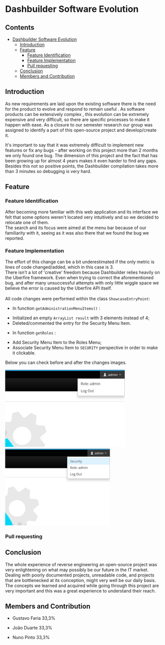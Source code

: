 # Dashbuilder Software Evolution

## Contents
* [Dashbuilder Software Evolution](#dashbuilder-software-evolution)
    * [Introduction](#introduction)
    * [Feature](#feature)
        * [Feature Identification](#feature-identification)
        * [Feature Implementation](#implementaton)
		* [Pull requesting](#pull-requesting)
	* [Conclusion](#conclusion)
    * [Members and Contribution](#members-and-contribution)
	
## Introduction

As new requirements are laid upon the existing software there is the need for the product to evolve and respond to remain useful . As software products can be extensively complex , this evolution can be extremely expensive and very difficult, so there are specific processes to make it happen with ease. As a closure to our semester research our group was assigned to identify a part of this open-source project and develop/create it.

It's important to say that it was extremely difficult to implement new features or fix any bugs - after working on this project more than 2 months we only found one bug. The dimension of this project and the fact that has been growing up for almost 4 years makes it even harder to find any gaps.
Besides this not so positive points, the Dashbuilder compilation takes more than 3 minutes so debugging is very hard.


## Feature

### Feature Identification

After becoming more familiar with this web application and its interface we felt that some options weren't located very intuitively and so we decided to relocate one of them.
<br>
The search and its focus were aimed at the menu bar because of our familiarity with it, seeing as it was also there that we found the bug we reported.


### Feature Implementation

The effort of this change can be a bit underestimated if the only metric is lines of code changed/added, which in this case is 3.
<br>
There isn't a lot of 'creative' freedom because Dashbuilder relies heavily on the Uberfire framework. Even when trying to correct the aforementioned bug, and after many unsuccessful attempts with only little wiggle space we believe the error is caused by the Uberfire API itself.
<br>
<br>
All code changes were performed within the class `ShowcaseEntryPoint`:

* In function `getAdministrationMenuItems()` :
 - Initialized an empty `ArrayList result` with 3 elements instead of 4;
 - Deleted/commented the entry for the Security Menu Item.

* In function `getRoles` :
 - Add Security Menu Item to the Roles Menu;
 - Associate Security Menu Item to `SECURITY` perspective in order to make it clickable.
 
 Below you can check before and after the changes images.
 
 <img src="./images/evolution/usermenubefore.png" height="250"/>
 
 <img src="./images/evolution/usermenuafter.png" height="250"/>

	
### Pull requesting


##	Conclusion

The whole experience of reverse engineering an open-source project was very enlightening on what may possibly be our future in the IT market. Dealing with poorly documented projects, unreadable code, and projects that are bottlenecked at its conception, might very well be our daily basis. The concepts we learned and acquired while going through this project are very important and this was a great experience to understand their reach.


## Members and Contribution

- Gustavo Faria		33,3%		
	
- João Duarte		33,3%
	
- Nuno Pinto		33,3%
